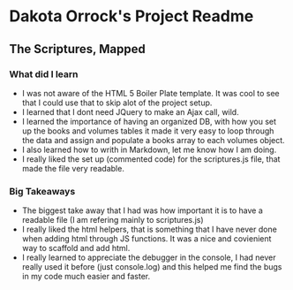 # Dakota Orrock's Project Readme
## The Scriptures, Mapped

### What did I learn
- I was not aware of the HTML 5 Boiler Plate template. It was cool to see that I could use that to skip alot of the project setup.
- I learned that I dont need JQuery to make an Ajax call, wild. 
- I learned the importance of having an organized DB, with how you set up the books and volumes tables it made it very easy to loop through the data and assign and populate a books array to each volumes object.
- I also learned how to writh in Markdown, let me know how I am doing. 
- I really liked the set up (commented code) for the scriptures.js file, that made the file very readable.

### Big Takeaways
- The biggest take away that I had was how important it is to have a readable file (I am refering mainly to scriptures.js)
- I really liked the html helpers, that is something that I have never done when adding html through JS functions. It was a nice and covienient way to scaffold and add html.
- I really learned to appreciate the debugger in the console, I had never really used it before (just console.log) and this helped me find the bugs in my code much easier and faster.
